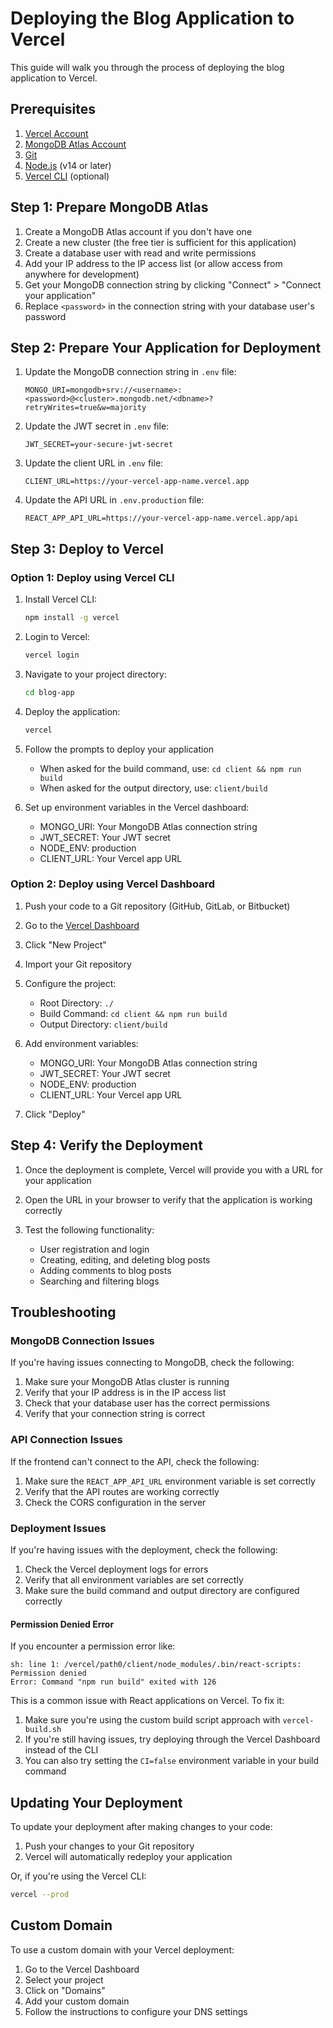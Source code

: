 # Deploying the Blog Application to Vercel

This guide will walk you through the process of deploying the blog application to Vercel.

## Prerequisites

1. [Vercel Account](https://vercel.com/signup)
2. [MongoDB Atlas Account](https://www.mongodb.com/cloud/atlas/register)
3. [Git](https://git-scm.com/downloads)
4. [Node.js](https://nodejs.org/) (v14 or later)
5. [Vercel CLI](https://vercel.com/download) (optional)

## Step 1: Prepare MongoDB Atlas

1. Create a MongoDB Atlas account if you don't have one
2. Create a new cluster (the free tier is sufficient for this application)
3. Create a database user with read and write permissions
4. Add your IP address to the IP access list (or allow access from anywhere for development)
5. Get your MongoDB connection string by clicking "Connect" > "Connect your application"
6. Replace `<password>` in the connection string with your database user's password

## Step 2: Prepare Your Application for Deployment

1. Update the MongoDB connection string in `.env` file:
   ```
   MONGO_URI=mongodb+srv://<username>:<password>@<cluster>.mongodb.net/<dbname>?retryWrites=true&w=majority
   ```

2. Update the JWT secret in `.env` file:
   ```
   JWT_SECRET=your-secure-jwt-secret
   ```

3. Update the client URL in `.env` file:
   ```
   CLIENT_URL=https://your-vercel-app-name.vercel.app
   ```

4. Update the API URL in `.env.production` file:
   ```
   REACT_APP_API_URL=https://your-vercel-app-name.vercel.app/api
   ```

## Step 3: Deploy to Vercel

### Option 1: Deploy using Vercel CLI

1. Install Vercel CLI:
   ```bash
   npm install -g vercel
   ```

2. Login to Vercel:
   ```bash
   vercel login
   ```

3. Navigate to your project directory:
   ```bash
   cd blog-app
   ```

4. Deploy the application:
   ```bash
   vercel
   ```

5. Follow the prompts to deploy your application
   - When asked for the build command, use: `cd client && npm run build`
   - When asked for the output directory, use: `client/build`

6. Set up environment variables in the Vercel dashboard:
   - MONGO_URI: Your MongoDB Atlas connection string
   - JWT_SECRET: Your JWT secret
   - NODE_ENV: production
   - CLIENT_URL: Your Vercel app URL

### Option 2: Deploy using Vercel Dashboard

1. Push your code to a Git repository (GitHub, GitLab, or Bitbucket)

2. Go to the [Vercel Dashboard](https://vercel.com/dashboard)

3. Click "New Project"

4. Import your Git repository

5. Configure the project:
   - Root Directory: `./`
   - Build Command: `cd client && npm run build`
   - Output Directory: `client/build`

6. Add environment variables:
   - MONGO_URI: Your MongoDB Atlas connection string
   - JWT_SECRET: Your JWT secret
   - NODE_ENV: production
   - CLIENT_URL: Your Vercel app URL

7. Click "Deploy"

## Step 4: Verify the Deployment

1. Once the deployment is complete, Vercel will provide you with a URL for your application

2. Open the URL in your browser to verify that the application is working correctly

3. Test the following functionality:
   - User registration and login
   - Creating, editing, and deleting blog posts
   - Adding comments to blog posts
   - Searching and filtering blogs

## Troubleshooting

### MongoDB Connection Issues

If you're having issues connecting to MongoDB, check the following:

1. Make sure your MongoDB Atlas cluster is running
2. Verify that your IP address is in the IP access list
3. Check that your database user has the correct permissions
4. Verify that your connection string is correct

### API Connection Issues

If the frontend can't connect to the API, check the following:

1. Make sure the `REACT_APP_API_URL` environment variable is set correctly
2. Verify that the API routes are working correctly
3. Check the CORS configuration in the server

### Deployment Issues

If you're having issues with the deployment, check the following:

1. Check the Vercel deployment logs for errors
2. Verify that all environment variables are set correctly
3. Make sure the build command and output directory are configured correctly

#### Permission Denied Error

If you encounter a permission error like:
```
sh: line 1: /vercel/path0/client/node_modules/.bin/react-scripts: Permission denied
Error: Command "npm run build" exited with 126
```

This is a common issue with React applications on Vercel. To fix it:

1. Make sure you're using the custom build script approach with `vercel-build.sh`
2. If you're still having issues, try deploying through the Vercel Dashboard instead of the CLI
3. You can also try setting the `CI=false` environment variable in your build command

## Updating Your Deployment

To update your deployment after making changes to your code:

1. Push your changes to your Git repository
2. Vercel will automatically redeploy your application

Or, if you're using the Vercel CLI:

```bash
vercel --prod
```

## Custom Domain

To use a custom domain with your Vercel deployment:

1. Go to the Vercel Dashboard
2. Select your project
3. Click on "Domains"
4. Add your custom domain
5. Follow the instructions to configure your DNS settings 